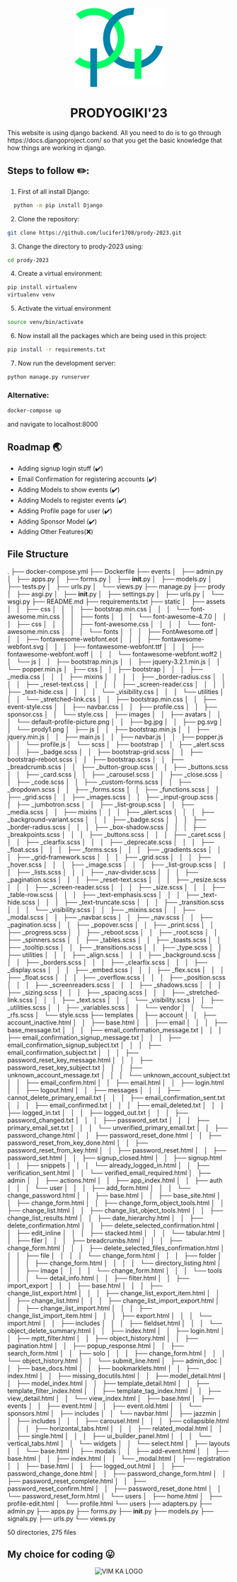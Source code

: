 <p align='center'>
<img width="200" src="static/images/pg.svg" alt="PRODY KA LOGO">
</p>
<h1 align='center'>PRODYOGIKI'23</h1>
This website is using django backend. All you need to do is to go through https://docs.djangoproject.com/ so that you get the basic knowledge that how things are working in django.

## Steps to follow :pencil2::

1. First of all install Django:

```bash
  python -m pip install Django
```

2. Clone the repository:

```bash
git clone https://github.com/lucifer1708/prody-2023.git
```

3. Change the directory to prody-2023 using:

```bash
cd prody-2023
```

4. Create a virtual environment:

```bash
pip install virtualenv
virtualenv venv
```

5. Activate the virtual environment

```bash
source venv/bin/activate
```

6. Now install all the packages which are being used in this project:

```bash
pip install -r requirements.txt
```

7. Now run the development server:

```bash
python manage.py runserver
```

### Alternative:

```bash
docker-compose up
```
and navigate to localhost:8000


## Roadmap :earth_asia:

- Adding signup login stuff (:heavy_check_mark:)
- Email Confirmation for registering accounts (:heavy_check_mark:)
- Adding Models to show events (:heavy_check_mark:)
- Adding Models to register events (:heavy_check_mark:)
- Adding Profile page for user (:heavy_check_mark:)
- Adding Sponsor Model (:heavy_check_mark:)
- Adding Other Features(:x:)

## File Structure
.
├── docker-compose.yml
├── Dockerfile
├── events
│   ├── admin.py
│   ├── apps.py
│   ├── forms.py
│   ├── __init__.py
│   ├── models.py
│   ├── tests.py
│   ├── urls.py
│   └── views.py
├── manage.py
├── prody
│   ├── asgi.py
│   ├── __init__.py
│   ├── settings.py
│   ├── urls.py
│   └── wsgi.py
├── README.md
├── requirements.txt
├── static
│   ├── assets
│   │   ├── css
│   │   │   ├── bootstrap.min.css
│   │   │   └── font-awesome.min.css
│   │   ├── fonts
│   │   │   └── font-awesome-4.7.0
│   │   │       ├── css
│   │   │       │   ├── font-awesome.css
│   │   │       │   └── font-awesome.min.css
│   │   │       └── fonts
│   │   │           ├── FontAwesome.otf
│   │   │           ├── fontawesome-webfont.eot
│   │   │           ├── fontawesome-webfont.svg
│   │   │           ├── fontawesome-webfont.ttf
│   │   │           ├── fontawesome-webfont.woff
│   │   │           └── fontawesome-webfont.woff2
│   │   └── js
│   │       ├── bootstrap.min.js
│   │       ├── jquery-3.2.1.min.js
│   │       └── popper.min.js
│   ├── css
│   │   ├── bootstrap
│   │   │   ├── _media.css
│   │   │   ├── mixins
│   │   │   │   ├── _border-radius.css
│   │   │   │   ├── _reset-text.css
│   │   │   │   ├── _screen-reader.css
│   │   │   │   ├── _text-hide.css
│   │   │   │   └── _visibility.css
│   │   │   └── utilities
│   │   │       └── _stretched-link.css
│   │   ├── bootstrap.min.css
│   │   ├── event-style.css
│   │   ├── navbar.css
│   │   ├── profile.css
│   │   ├── sponsor.css
│   │   └── style.css
│   ├── images
│   │   ├── avatars
│   │   │   └── default-profile-picture.png
│   │   ├── bg.jpg
│   │   ├── pg.svg
│   │   └── prody1.png
│   ├── js
│   │   ├── bootstrap.min.js
│   │   ├── jquery.min.js
│   │   ├── main.js
│   │   ├── navbar.js
│   │   ├── popper.js
│   │   └── profile.js
│   └── scss
│       ├── bootstrap
│       │   ├── _alert.scss
│       │   ├── _badge.scss
│       │   ├── bootstrap-grid.scss
│       │   ├── bootstrap-reboot.scss
│       │   ├── bootstrap.scss
│       │   ├── _breadcrumb.scss
│       │   ├── _button-group.scss
│       │   ├── _buttons.scss
│       │   ├── _card.scss
│       │   ├── _carousel.scss
│       │   ├── _close.scss
│       │   ├── _code.scss
│       │   ├── _custom-forms.scss
│       │   ├── _dropdown.scss
│       │   ├── _forms.scss
│       │   ├── _functions.scss
│       │   ├── _grid.scss
│       │   ├── _images.scss
│       │   ├── _input-group.scss
│       │   ├── _jumbotron.scss
│       │   ├── _list-group.scss
│       │   ├── _media.scss
│       │   ├── mixins
│       │   │   ├── _alert.scss
│       │   │   ├── _background-variant.scss
│       │   │   ├── _badge.scss
│       │   │   ├── _border-radius.scss
│       │   │   ├── _box-shadow.scss
│       │   │   ├── _breakpoints.scss
│       │   │   ├── _buttons.scss
│       │   │   ├── _caret.scss
│       │   │   ├── _clearfix.scss
│       │   │   ├── _deprecate.scss
│       │   │   ├── _float.scss
│       │   │   ├── _forms.scss
│       │   │   ├── _gradients.scss
│       │   │   ├── _grid-framework.scss
│       │   │   ├── _grid.scss
│       │   │   ├── _hover.scss
│       │   │   ├── _image.scss
│       │   │   ├── _list-group.scss
│       │   │   ├── _lists.scss
│       │   │   ├── _nav-divider.scss
│       │   │   ├── _pagination.scss
│       │   │   ├── _reset-text.scss
│       │   │   ├── _resize.scss
│       │   │   ├── _screen-reader.scss
│       │   │   ├── _size.scss
│       │   │   ├── _table-row.scss
│       │   │   ├── _text-emphasis.scss
│       │   │   ├── _text-hide.scss
│       │   │   ├── _text-truncate.scss
│       │   │   ├── _transition.scss
│       │   │   └── _visibility.scss
│       │   ├── _mixins.scss
│       │   ├── _modal.scss
│       │   ├── _navbar.scss
│       │   ├── _nav.scss
│       │   ├── _pagination.scss
│       │   ├── _popover.scss
│       │   ├── _print.scss
│       │   ├── _progress.scss
│       │   ├── _reboot.scss
│       │   ├── _root.scss
│       │   ├── _spinners.scss
│       │   ├── _tables.scss
│       │   ├── _toasts.scss
│       │   ├── _tooltip.scss
│       │   ├── _transitions.scss
│       │   ├── _type.scss
│       │   ├── utilities
│       │   │   ├── _align.scss
│       │   │   ├── _background.scss
│       │   │   ├── _borders.scss
│       │   │   ├── _clearfix.scss
│       │   │   ├── _display.scss
│       │   │   ├── _embed.scss
│       │   │   ├── _flex.scss
│       │   │   ├── _float.scss
│       │   │   ├── _overflow.scss
│       │   │   ├── _position.scss
│       │   │   ├── _screenreaders.scss
│       │   │   ├── _shadows.scss
│       │   │   ├── _sizing.scss
│       │   │   ├── _spacing.scss
│       │   │   ├── _stretched-link.scss
│       │   │   ├── _text.scss
│       │   │   └── _visibility.scss
│       │   ├── _utilities.scss
│       │   ├── _variables.scss
│       │   └── vendor
│       │       └── _rfs.scss
│       └── style.scss
├── templates
│   ├── account
│   │   ├── account_inactive.html
│   │   ├── base.html
│   │   ├── email
│   │   │   ├── base_message.txt
│   │   │   ├── email_confirmation_message.txt
│   │   │   ├── email_confirmation_signup_message.txt
│   │   │   ├── email_confirmation_signup_subject.txt
│   │   │   ├── email_confirmation_subject.txt
│   │   │   ├── password_reset_key_message.html
│   │   │   ├── password_reset_key_subject.txt
│   │   │   ├── unknown_account_message.txt
│   │   │   └── unknown_account_subject.txt
│   │   ├── email_confirm.html
│   │   ├── email.html
│   │   ├── login.html
│   │   ├── logout.html
│   │   ├── messages
│   │   │   ├── cannot_delete_primary_email.txt
│   │   │   ├── email_confirmation_sent.txt
│   │   │   ├── email_confirmed.txt
│   │   │   ├── email_deleted.txt
│   │   │   ├── logged_in.txt
│   │   │   ├── logged_out.txt
│   │   │   ├── password_changed.txt
│   │   │   ├── password_set.txt
│   │   │   ├── primary_email_set.txt
│   │   │   └── unverified_primary_email.txt
│   │   ├── password_change.html
│   │   ├── password_reset_done.html
│   │   ├── password_reset_from_key_done.html
│   │   ├── password_reset_from_key.html
│   │   ├── password_reset.html
│   │   ├── password_set.html
│   │   ├── signup_closed.html
│   │   ├── signup.html
│   │   ├── snippets
│   │   │   └── already_logged_in.html
│   │   ├── verification_sent.html
│   │   └── verified_email_required.html
│   ├── admin
│   │   ├── actions.html
│   │   ├── app_index.html
│   │   ├── auth
│   │   │   └── user
│   │   │       ├── add_form.html
│   │   │       └── change_password.html
│   │   ├── base.html
│   │   ├── base_site.html
│   │   ├── change_form.html
│   │   ├── change_form_object_tools.html
│   │   ├── change_list.html
│   │   ├── change_list_object_tools.html
│   │   ├── change_list_results.html
│   │   ├── date_hierarchy.html
│   │   ├── delete_confirmation.html
│   │   ├── delete_selected_confirmation.html
│   │   ├── edit_inline
│   │   │   ├── stacked.html
│   │   │   └── tabular.html
│   │   ├── filer
│   │   │   ├── breadcrumbs.html
│   │   │   ├── change_form.html
│   │   │   ├── delete_selected_files_confirmation.html
│   │   │   ├── file
│   │   │   │   └── change_form.html
│   │   │   ├── folder
│   │   │   │   ├── change_form.html
│   │   │   │   └── directory_listing.html
│   │   │   ├── image
│   │   │   │   └── change_form.html
│   │   │   └── tools
│   │   │       └── detail_info.html
│   │   ├── filter.html
│   │   ├── import_export
│   │   │   ├── base.html
│   │   │   ├── change_list_export.html
│   │   │   ├── change_list_export_item.html
│   │   │   ├── change_list.html
│   │   │   ├── change_list_import_export.html
│   │   │   ├── change_list_import.html
│   │   │   ├── change_list_import_item.html
│   │   │   ├── export.html
│   │   │   └── import.html
│   │   ├── includes
│   │   │   ├── fieldset.html
│   │   │   └── object_delete_summary.html
│   │   ├── index.html
│   │   ├── login.html
│   │   ├── mptt_filter.html
│   │   ├── object_history.html
│   │   ├── pagination.html
│   │   ├── popup_response.html
│   │   ├── search_form.html
│   │   ├── solo
│   │   │   ├── change_form.html
│   │   │   └── object_history.html
│   │   └── submit_line.html
│   ├── admin_doc
│   │   ├── base_docs.html
│   │   ├── bookmarklets.html
│   │   ├── index.html
│   │   ├── missing_docutils.html
│   │   ├── model_detail.html
│   │   ├── model_index.html
│   │   ├── template_detail.html
│   │   ├── template_filter_index.html
│   │   ├── template_tag_index.html
│   │   ├── view_detail.html
│   │   └── view_index.html
│   ├── base.html
│   ├── events
│   │   ├── event.html
│   │   ├── event.old.html
│   │   └── sponsors.html
│   ├── includes
│   │   └── navbar.html
│   ├── jazzmin
│   │   ├── includes
│   │   │   ├── carousel.html
│   │   │   ├── collapsible.html
│   │   │   ├── horizontal_tabs.html
│   │   │   ├── related_modal.html
│   │   │   ├── single.html
│   │   │   ├── ui_builder_panel.html
│   │   │   └── vertical_tabs.html
│   │   └── widgets
│   │       └── select.html
│   ├── layouts
│   │   └── base.html
│   ├── modals
│   │   ├── add-event.html
│   │   ├── base.html
│   │   ├── index.html
│   │   └── _modal.html
│   ├── registration
│   │   ├── base.html
│   │   ├── logged_out.html
│   │   ├── password_change_done.html
│   │   ├── password_change_form.html
│   │   ├── password_reset_complete.html
│   │   ├── password_reset_confirm.html
│   │   ├── password_reset_done.html
│   │   └── password_reset_form.html
│   └── users
│       ├── home.html
│       ├── profile-edit.html
│       └── profile.html
└── users
    ├── adapters.py
    ├── admin.py
    ├── apps.py
    ├── forms.py
    ├── __init__.py
    ├── models.py
    ├── signals.py
    ├── urls.py
    └── views.py

50 directories, 275 files

## My choice for coding :stuck_out_tongue:

<p align='center'>
<img width="200" src="https://github.com/vim/vim/raw/master/runtime/vimlogo.gif" alt="VIM KA LOGO">
</p>
